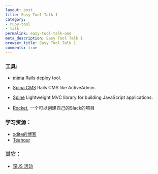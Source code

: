 ```yaml
---
layout: post
title: Easy Tool Talk 1
category:
- ruby-tool
- talk
permalink: easy-tool-talk-one
meta_description: Easy Tool Talk 1
browser_title: Easy Tool Talk 1
comments: true
---
```


### 工具:

- [mima](http://mina-deploy.github.io/mina/) Rails deploy tool.
  
- [Spina CMS](https://github.com/denkGroot/Spina) Rails CMS like ActiveAdmin.

- [Spine](https://github.com/spine/spine) Lightweight MVC library for building JavaScript applications.

- [Rocket](https://github.com/RocketChat/Rocket.Chat), 一个可以创建自己的Slack的项目


### 学习资源：

- [xdite的博客](http://blog.xdite.net/categories/Rails)
- [Teahour](http://teahour.fm/)

### 其它：

- [深JS 活动](https://github.com/jsconfcn/ShenJS/issues)


